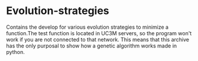 # Evolution-strategies
Contains the develop for various evolution strategies to minimize a function.The test function is located in UC3M servers, so the program won't work if you are not connected to that network. This means that this archive has the only purposal to show how a genetic algorithm works made in python.
